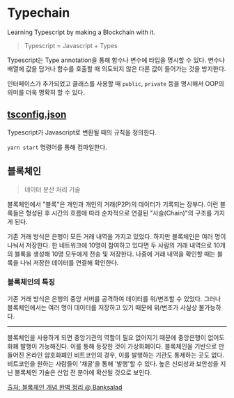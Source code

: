 # Typechain

Learning Typescript by making a Blockchain with it.

>Typescript = Javascript + Types

Typescript는 Type annotation을 통해 함수나 변수에 타입을 명시할 수 있다. 변수나 배열에 값을 담거나 함수를 호출할 때 의도되지 않은 다른 값이 들어가는 것을 방지한다.

인터페이스가 추가되었고 클래스를 사용할 때 `public`, `private` 등을 명시해서 OOP의 의미를 더욱 명확히 할 수 있다.

## [tsconfig.json](https://typescript-kr.github.io/pages/tsconfig.json.html)

Typescript가 Javascript로 변환될 때의 규칙을 정의한다.

`yarn start` 명령어를 통해 컴파일한다.

## 블록체인

>데이터 분산 처리 기술

블록체인에서 "블록"은 개인과 개인의 거래(P2P)의 데이터가 기록되는 장부다. 이런 블록들은 형성된 후 시간의 흐름에 따라 순차적으로 연결된 "사슬(Chain)"의 구조를 가지게 된다.

기존 거래 방식은 은행이 모든 거래 내역을 가지고 있었다. 하지만 블록체인은 여러 명이 나눠서 저장한다. 한 네트워크에 10명이 참여하고 있다면 두 사람의 거래 내역으로 10개의 블록을 생성해 10명 모두에게 전송 및 저장한다. 나중에 거래 내역을 확인할 때는 블록을 나눠 저장한 데이터를 연결해 확인한다.

### 블록체인의 특징

기존 거래 방식은 은행의 중앙 서버를 공격하여 데이터를 위/변조할 수 있었다. 그러나 블록체인에서는 여러 명이 데이터를 저장하고 있기 때문에 위/변조가 사실상 불가능하다.

---

블록체인을 사용하게 되면 중앙기관의 역할이 필요 없어지기 때문에 중앙은행이 없어도 화폐 발행이 가능해진다. 이를 통해 등장한 것이 가상화폐이다. 블록체인을 기반으로 만들어진 온라인 암호화폐인 비트코인의 경우, 이를 발행하는 기관도 통제하는 곳도 없다. 비트코인을 원하는 사람들이 '채굴'을 통해 '발행'할 수 있다. 높은 신뢰성과 보안성을 지닌 블록체인 기술은 산업 전 분야에 확산될 것으로 보인다.

[출처: 블록체인 개념 완벽 정리 @ Banksalad](https://banksalad.com/contents/%EB%B8%94%EB%A1%9D%EC%B2%B4%EC%9D%B8-%EA%B0%9C%EB%85%90-%EC%99%84%EB%B2%BD-%EC%A0%95%EB%A6%AC-dh1do)